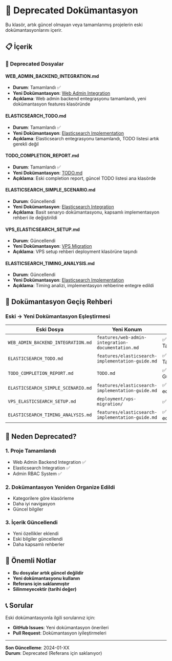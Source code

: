 # 📁 Deprecated Dokümantasyon

Bu klasör, artık güncel olmayan veya tamamlanmış projelerin eski dokümantasyonlarını içerir.

## 📋 İçerik

### 🚫 **Deprecated Dosyalar**

#### **WEB_ADMIN_BACKEND_INTEGRATION.md**
- **Durum**: Tamamlandı ✅
- **Yeni Dokümantasyon**: [Web Admin Integration](./../features/web-admin-integration-documentation.md)
- **Açıklama**: Web admin backend entegrasyonu tamamlandı, yeni dokümantasyon features klasöründe

#### **ELASTICSEARCH_TODO.md**
- **Durum**: Tamamlandı ✅
- **Yeni Dokümantasyon**: [Elasticsearch Implementation](./../features/elasticsearch-implementation-guide.md)
- **Açıklama**: Elasticsearch entegrasyonu tamamlandı, TODO listesi artık gerekli değil

#### **TODO_COMPLETION_REPORT.md**
- **Durum**: Tamamlandı ✅
- **Yeni Dokümantasyon**: [TODO.md](./../TODO.md)
- **Açıklama**: Eski completion report, güncel TODO listesi ana klasörde

#### **ELASTICSEARCH_SIMPLE_SCENARIO.md**
- **Durum**: Güncellendi
- **Yeni Dokümantasyon**: [Elasticsearch Integration](./../features/elasticsearch-implementation-guide.md)
- **Açıklama**: Basit senaryo dokümantasyonu, kapsamlı implementasyon rehberi ile değiştirildi

#### **VPS_ELASTICSEARCH_SETUP.md**
- **Durum**: Güncellendi
- **Yeni Dokümantasyon**: [VPS Migration](./../deployment/vps-migration/)
- **Açıklama**: VPS setup rehberi deployment klasörüne taşındı

#### **ELASTICSEARCH_TIMING_ANALYSIS.md**
- **Durum**: Güncellendi
- **Yeni Dokümantasyon**: [Elasticsearch Implementation](./../features/elasticsearch-implementation-guide.md)
- **Açıklama**: Timing analizi, implementasyon rehberine entegre edildi

## 🔄 **Dokümantasyon Geçiş Rehberi**

### **Eski → Yeni Dokümantasyon Eşleştirmesi**

| Eski Dosya | Yeni Konum | Durum |
|------------|------------|-------|
| `WEB_ADMIN_BACKEND_INTEGRATION.md` | `features/web-admin-integration-documentation.md` | ✅ Tamamlandı |
| `ELASTICSEARCH_TODO.md` | `features/elasticsearch-implementation-guide.md` | ✅ Tamamlandı |
| `TODO_COMPLETION_REPORT.md` | `TODO.md` | ✅ Güncellendi |
| `ELASTICSEARCH_SIMPLE_SCENARIO.md` | `features/elasticsearch-implementation-guide.md` | ✅ Entegre edildi |
| `VPS_ELASTICSEARCH_SETUP.md` | `deployment/vps-migration/` | ✅ Taşındı |
| `ELASTICSEARCH_TIMING_ANALYSIS.md` | `features/elasticsearch-implementation-guide.md` | ✅ Entegre edildi |

## 📝 **Neden Deprecated?**

### **1. Proje Tamamlandı**
- Web Admin Backend Integration ✅
- Elasticsearch Integration ✅
- Admin RBAC System ✅

### **2. Dokümantasyon Yeniden Organize Edildi**
- Kategorilere göre klasörleme
- Daha iyi navigasyon
- Güncel bilgiler

### **3. İçerik Güncellendi**
- Yeni özellikler eklendi
- Eski bilgiler güncellendi
- Daha kapsamlı rehberler

## 🚨 **Önemli Notlar**

- **Bu dosyalar artık güncel değildir**
- **Yeni dokümantasyonu kullanın**
- **Referans için saklanmıştır**
- **Silinmeyecektir (tarihi değer)**

## 📞 **Sorular**

Eski dokümantasyonla ilgili sorularınız için:
- **GitHub Issues**: Yeni dokümantasyon önerileri
- **Pull Request**: Dokümantasyon iyileştirmeleri

---

**Son Güncelleme**: 2024-01-XX  
**Durum**: Deprecated (Referans için saklanıyor) 